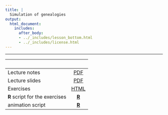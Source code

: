```yaml
---
title: |
  Simulation of genealogies
output:
  html_document:
    includes:
      after_body:
      - ../_includes/lesson_bottom.html
      - ../_includes/license.html
---
```


----------------------

| &nbsp;                         | &nbsp;                 |
|:-------------------------------|:----------------------:|
| Lecture notes                  | [PDF](notes.pdf)       |
| Lecture slides                 | [PDF](slides.pdf)      |
| Exercises                      | [HTML](exercises.html) |
| **R** script for the exercises | [**R**](exercises.R)   |
| animation script               | [**R**](animator.R)    |

